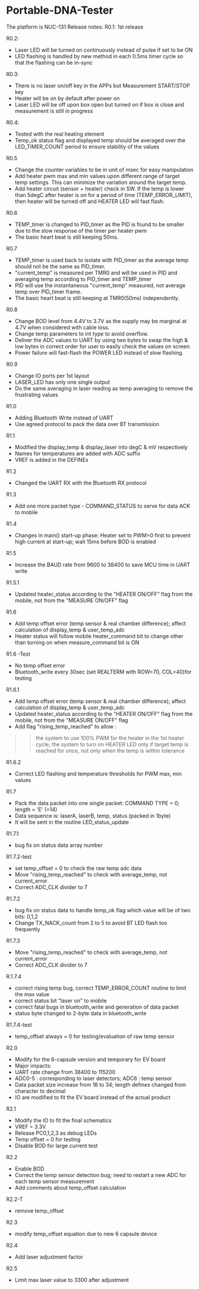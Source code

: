 # Portable-DNA-Tester
The platform is NUC-131
Release notes:
R0.1: 1st release

R0.2:
- Laser LED will be turned on continuously instead of pulse if set to be ON
- LED flashing is handled by new method in each 0.5ms timer cycle so that the flashing can be in-sync

R0.3:
- There is no laser on/off key in the APPs but Measurement START/STOP key
- Heater will be on by default after power on
- Laser LED will be off upon box open but turned on if box is close and measurement is still in progress

R0.4:
- Tested with the real heating element
- Temp_ok status flag and displayed temp should be averaged over the LED_TIMER_COUNT period to ensure stability of the values

R0.5
- Change the counter variables to be in unit of msec for easy manipulation
- Add heater pwm max and min values upon different range of target temp settings. This can minimize the variation around the target temp.
- Add heater circuit (sensor + heater) check in SW. If the temp is lower than 5degC after heater is on for a period of time
  (TEMP_ERROR_LIMIT), then heater will be turned off and HEATER LED will fast flash.

R0.6
- TEMP_timer is changed to PID_timer as the PID is found to be smaller due to the slow response of the timer per heater pwm
- The basic heart beat is still keeping 50ms.

R0.7
- TEMP_timer is used back to isolate with PID_timer as the average temp should not be the same as PID_timer.
- "current_temp" is measured per TMR0 and will be used in PID and averaging temp according to PID_timer and TEMP_timer
- PID will use the instantaneous "current_temp" measured, not average temp over PID_timer frame.
- The basic heart beat is still keeping at TMR0(50ms) independently.

R0.8
- Change BOD level from 4.4V to 3.7V as the supply may be marginal at 4.7V when considered with cable loss.
- Change temp parameters to int type to avoid overflow.
- Deliver the ADC values to UART by using two bytes to swap the high & low bytes in correct order for user to easily check the values on screen.
- Power failure will fast-flash the POWER LED instead of slow flashing.

R0.9
- Change IO ports per 1st layout
- LASER_LED has only one single output
- Do the same averaging in laser reading as temp averaging to remove the frustrating values

R1.0
- Adding Bluetooth Write instead of UART
- Use agreed protocol to pack the data over BT transmission

R1.1
- Modified the display_temp & display_laser into degC & mV respectively
- Names for temperatures are added with ADC suffix
- VREF is added in the DEFINEs

R1.2
- Changed the UART RX with the Bluetooth RX protocol

R1.3
- Add one more packet type - COMMAND_STATUS to serve for data ACK to mobile

R1.4
- Changes in main() start-up phase: Heater set to PWM=0 first to prevent high current at start-up; wait 15ms before BOD is enabled

R1.5
- Increase the BAUD rate from 9600 to 38400 to save MCU time in UART write

R1.5.1
- Updated heater_status according to the "HEATER ON/OFF" flag from the mobile, not from the "MEASURE ON/OFF" flag

R1.6
- Add temp offset error (temp sensor & real chamber difference); affect calculation of display_temp & user_temp_adc
- Heater status will follow mobile heater_command bit to change other than turning on when measure_command bit is ON

R1.6 -Test
- No temp offset error
- Bluetooth_write every 30sec (set REALTERM with ROW=70, COL=40)for testing

R1.6.1
- Add temp offset error (temp sensor & real chamber difference); affect calculation of display_temp & user_temp_adc
- Updated heater_status according to the "HEATER ON/OFF" flag from the mobile, not from the "MEASURE ON/OFF" flag
- Add flag "rising_temp_reached" to allow :
>> the system to use 100% PWM for the heater in the 1st heater cycle;
>> the system to turn on HEATER LED only if target temp is reached for once, not only when the temp is within tolerance

R1.6.2
- Correct LED flashing and temperature thresholds for PWM max, min values

R1.7
- Pack the data packet into one single packet: COMMAND TYPE = 0; length = 'E' (=14)
- Data sequence is: laserA, laserB, temp, status (packed in 1byte)
- It will be sent in the routine LED_status_update 

R1.7.1
- bug fix on status data array number

R1.7.2-test
- set temp_offset = 0 to check the raw temp adc data
- Move "rising_temp_reached" to check with average_temp, not current_error
- Correct ADC_CLK divider to 7

R1.7.2
- bug fix on status data to handle temp_ok flag which value will be of two bits: 0,1,2
- Change TX_NACK_count from 2 to 5 to avoid BT LED flash too frequently

R1.7.3
- Move "rising_temp_reached" to check with average_temp, not current_error
- Correct ADC_CLK divider to 7

R.1.7.4
- correct rising temp bug, correct TEMP_ERROR_COUNT routine to limit the max value
- correct status bit "laser on" to mobile
- correct fatal bugs in bluetooth_write and generation of data packet
- status byte changed to 2-byte data in bluetooth_write

R1.7.4-test
- temp_offset always = 0 for testing/evaluation of raw temp sensor

R2.0
- Modify for the 6-capsule version and temporary for EV board
- Major impacts:
- UART rate change from 38400 to 115200
- ADC0-5 : corresponding to laser detectors; ADC6 : temp sensor
- Data packet size increase from 18 to 34; length defines changed from character to decimal
- IO are modified to fit the EV board instead of the actual product

R2.1
- Modify the IO to fit the final schematics
- VREF = 3.3V
- Release PC0,1,2,3 as debug LEDs
- Temp offset = 0 for testing
- Disable BOD for large current test

R2.2
- Enable BOD
- Correct the temp sensor detection bug; need to restart a new ADC for each temp sensor measurement
- Add comments about temp_offset calculation

R2.2-T
- remove temp_offset

R2.3
- modify temp_offset equation due to new 6 capsule device

R2.4
- Add laser adjustment factor

R2.5
- Limit max laser value to 3300 after adjustment
